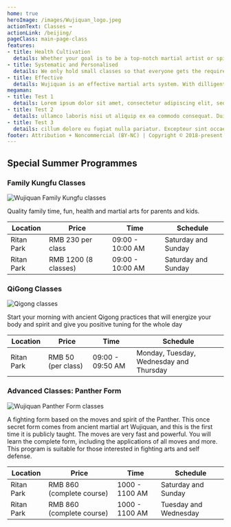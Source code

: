 ```yaml
---
home: true
heroImage: /images/Wujiquan_logo.jpeg
actionText: Classes →
actionLink: /beijing/
pageClass: main-page-class
features:
- title: Health Cultivation
  details: Whether your goal is to be a top-notch martial artist or spiritual cultivation, you will get a firm foundation and stay healthy physically, mentally and spiritually.
- title: Systematic and Personalised
  details: We only hold small classes so that everyone gets the required attention. Our instructors teach in a systematic manner to ensure you can progress in the best manner.
- title: Effective
  details: Wujiquan is an effective martial arts system. With dilligent practice and correct guidance, you can start feeling the effects and benefits yourself in a matter of months. 
megaman:
- title: Test 1
  details: Lorem ipsum dolor sit amet, consectetur adipiscing elit, sed do eiusmod tempor incididunt ut labore et dolore magna aliqua. Ut enim ad minim veniam, quis nostrud exercitation
- title: Test 2
  details: ullamco laboris nisi ut aliquip ex ea commodo consequat. Duis aute irure dolor in reprehenderit in voluptate velit esse
- title: Test 3
  details: cillum dolore eu fugiat nulla pariatur. Excepteur sint occaecat cupidatat non proident, sunt in culpa qui officia deserunt mollit anim id est laborum.g/
footer: Attribution + Noncommercial (BY-NC) | Copyright © 2018-present Lee Hanxue
---
```


## Special Summer Programmes

### Family Kungfu Classes
<div id="container">
<img src="/images/wujiquan_Family_Kungfu_2018.jpeg" alt="Wujiquan Family Kungfu classes" />
</div>

Quality family time, fun, health and martial arts for parents and kids. 

| Location       | Price        | Time    | Schedule |
| ------------- |--------|----------|----------|
| Ritan Park | RMB 230 per class | 09:00 - 10:00 AM | Saturday and Sunday |
| Ritan Park | RMB 1200 (8 classes) | 09:00 - 10:00 AM | Saturday and Sunday |

### QiGong Classes
<div id="container">
<img src="/images/wujiquan_morning_qigong_2018_classes.jpg" alt="Qigong classes" />
</div>

Start your morning with ancient Qigong practices that will energize your body and spirit and give you positive tuning for the whole day

| Location       | Price        | Time    | Schedule |
| ------------- |--------|----------|----------|
| Ritan Park | RMB 50 (per class) | 09:00 - 09:50 AM | Monday, Tuesday, Wednesday and Thursday |

### Advanced Classes: Panther Form
<div id="container">
<img src="/images/wujiquan_panther_form_2018.jpeg" alt="Wujiquan Panther Form classes" />
</div>

A fighting form based on the moves and spirit of the Panther. This once secret form comes from ancient martial art Wujiquan, and this is the first time it is publicly taught. The moves are very fast and powerful. You will learn the complete form, including the applications of all moves and more. This program is suitable for those interested in fighting arts and self defense. 


| Location       | Price        | Time    | Schedule |
| ------------- |--------|----------|----------|
| Ritan Park | RMB 860 (complete course) | 1000 - 1100 AM | Saturday and Sunday |
| Ritan Park | RMB 860 (complete course) | 1000 - 1100 AM | Tuesday and Wednesday |
